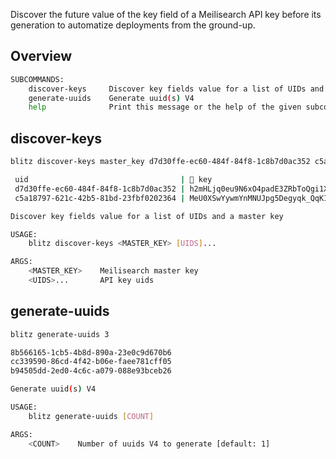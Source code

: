 Discover the future value of the key field of a Meilisearch API key before its generation to automatize deployments from the ground-up.

## Overview

```bash
SUBCOMMANDS:
    discover-keys     Discover key fields value for a list of UIDs and a master key
    generate-uuids    Generate uuid(s) V4
    help              Print this message or the help of the given subcommand(s)
```

## discover-keys

```bash
blitz discover-keys master_key d7d30ffe-ec60-484f-84f8-1c8b7d0ac352 c5a18797-621c-42b5-81bd-23fbf0202364
```

```bash
 uid                                  | 🔑 key
 d7d30ffe-ec60-484f-84f8-1c8b7d0ac352 | h2mHLjq0eu9N6xO4padE3ZRbToQgi1X7IPb7ePQdvHY
 c5a18797-621c-42b5-81bd-23fbf0202364 | MeU0XSwYywmYnMNUJpg5Degyqk_QqKIWQcyIDf4Z-YM
 ```

```bash
Discover key fields value for a list of UIDs and a master key

USAGE:
    blitz discover-keys <MASTER_KEY> [UIDS]...

ARGS:
    <MASTER_KEY>    Meilisearch master key
    <UIDS>...       API key uids
```

## generate-uuids

```bash
blitz generate-uuids 3
```

```bash
8b566165-1cb5-4b8d-890a-23e0c9d670b6
cc339590-86cd-4f42-b06e-faee781cff05
b94505dd-2ed0-4c6c-a079-088e93bceb26
```

```bash
Generate uuid(s) V4

USAGE:
    blitz generate-uuids [COUNT]

ARGS:
    <COUNT>    Number of uuids V4 to generate [default: 1]
```